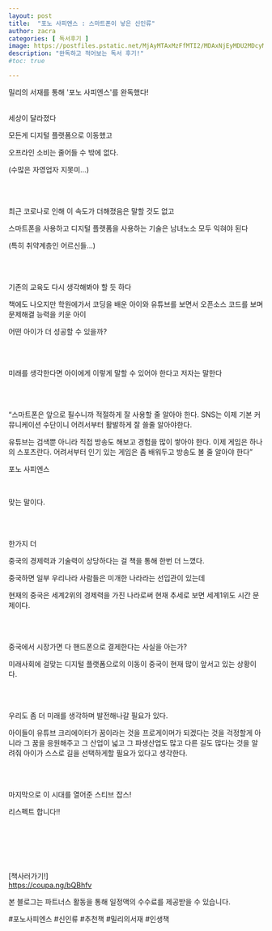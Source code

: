 ```yaml
---
layout: post
title:  "포노 사피엔스 : 스마트폰이 낳은 신인류"
author: zacra
categories: [ 독서후기 ]
image: https://postfiles.pstatic.net/MjAyMTAxMzFfMTI2/MDAxNjEyMDU2MDcyMTg5.F3Fwo5LETU7eK2rSxnytfzqU8e-LUW4tlg74DPeBOjQg.VDT4ddev8iQp-CrjzdJM_IVRxeQQRGEm3YIHI9T1u4gg.PNG.zacra/%EC%8A%A4%ED%81%AC%EB%A6%B0%EC%83%B7_2021-01-31_%EC%98%A4%EC%A0%84_10.20.53.png?type=w580
description: "완독하고 적어보는 독서 후기!"
#toc: true

---
```



밀리의 서재를 통해 '포노 사피엔스'를 완독했다!<br/><br/>


세상이 달라졌다<br/>

모든게 디지털 플랫폼으로 이동했고<br/>

오프라인 소비는 줄어들 수 밖에 없다.<br/>

(수많은 자영업자 지못미...)<br/><br/>


​

최근 코로나로 인해 이 속도가 더해졌음은 말할 것도 없고<br/>

스마트폰을 사용하고 디지털 플랫폼을 사용하는 기술은 남녀노소 모두 익혀야 된다<br/>

(특히 취약계층인 어르신들…)<br/><br/>

​

기존의 교육도 다시 생각해봐야 할 듯 하다<br/>

책에도 나오지만 학원에가서 코딩을 배운 아이와 유튜브를 보면서 오픈소스 코드를 보며 문제해결 능력을 키운 아이<br/>

어떤 아이가 더 성공할 수 있을까?<br/><br/>

​

미래를 생각한다면 아이에게 이렇게 말할 수 있어야 한다고 저자는 말한다<br/><br/>

​

“스마트폰은 앞으로 필수니까 적절하게 잘 사용할 줄 알아야 한다. SNS는 이제 기본 커뮤니케이션 수단이니 어려서부터 활발하게 잘 쓸줄 알아야한다.

유튜브는 검색뿐 아니라 직접 방송도 해보고 경험을 많이 쌓아야 한다. 이제 게임은 하나의 스포츠란다. 어려서부터 인기 있는 게임은 좀 배워두고 방송도 볼 줄 알아야 한다”<br/>

포노 사피엔스<br/>

​

맞는 말이다.<br/><br/>

​

한가지 더 <br/>

중국의 경제력과 기술력이 상당하다는 걸 책을 통해 한번 더 느꼈다.<br/>

중국하면 일부 우리나라 사람들은 미개한 나라라는 선입관이 있는데<br/>

현재의 중국은 세계2위의 경제력을 가진 나라로써 현재 추세로 보면 세계1위도 시간 문제이다.<br/><br/>

​

중국에서 시장가면 다 핸드폰으로 결제한다는 사실을 아는가?<br/>

미래사회에 걸맞는 디지털 플랫폼으로의 이동이 중국이 현재 많이 앞서고 있는 상황이다.<br/><br/>

​

우리도 좀 더 미래를 생각하며 발전해나갈 필요가 있다.<br/>

아이들이 유튜브 크리에이터가 꿈이라는 것을 프로게이머가 되겠다는 것을 걱정할게 아니라 그 꿈을 응원해주고 그 산업이 넓고 그 파생산업도 많고 다른 길도 많다는 것을 알려줘  아이가 스스로 길을 선택하게할 필요가 있다고 생각한다.<br/><br/>

​

마지막으로 이 시대를 열어준 스티브 잡스!<br/>

리스펙트 합니다!!<br/>

​


​

​

​[책사러가기!]<br/>
<a href="https://coupa.ng/bQBhfv">https://coupa.ng/bQBhfv</a> <br/>

본 블로그는 파트너스 활동을 통해 일정액의 수수료를 제공받을 수 있습니다.


#포노사피엔스 #신인류 #추천책 #밀리의서재 #인생책